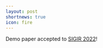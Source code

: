 ```yaml
---
layout: post
shortnews: true
icon: fire
---
```

Demo paper accepted to [SIGIR 2022][link2]!

[link2]: https://sigir.org/sigir2022/

